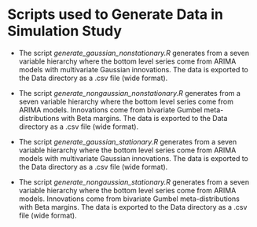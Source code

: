 # Scripts used to Generate Data in Simulation Study

- The script *generate_gaussian_nonstationary.R* generates from a seven variable hierarchy where the bottom level series come from ARIMA models with multivariate Gaussian innovations. The data is exported to the Data directory as a .csv file (wide format).

- The script *generate_nongaussian_nonstationary.R* generates from a seven variable hierarchy where the bottom level series come from ARIMA models. Innovations come from bivariate Gumbel meta-distributions with Beta margins. The data is exported to the Data directory as a .csv file (wide format).

- The script *generate_gaussian_stationary.R* generates from a seven variable hierarchy where the bottom level series come from ARIMA models with multivariate Gaussian innovations. The data is exported to the Data directory as a .csv file (wide format).

- The script *generate_nongaussian_stationary.R* generates from a seven variable hierarchy where the bottom level series come from ARIMA models. Innovations come from bivariate Gumbel meta-distributions with Beta margins. The data is exported to the Data directory as a .csv file (wide format).

